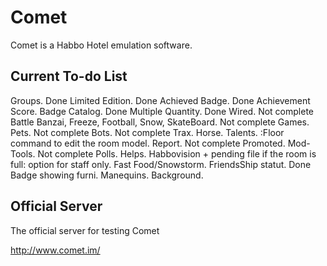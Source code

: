 Comet
==========
Comet is a Habbo Hotel emulation software.

Current To-do List
-------
Groups. Done
Limited Edition. Done
Achieved Badge. Done
Achievement Score.
Badge Catalog. Done
Multiple Quantity. Done
Wired. Not complete
Battle Banzai, Freeze, Football, Snow, SkateBoard. Not complete
Games.
Pets. Not complete
Bots. Not complete
Trax.
Horse.
Talents.
:Floor command to edit the room model.
Report. Not complete
Promoted.
Mod-Tools. Not complete
Polls.
Helps.
Habbovision + pending file if the room is full: option for staff only.
Fast Food/Snowstorm.
FriendsShip statut. Done
Badge showing furni.
Manequins.
Background.

Official Server
--------------------
The official server for testing Comet

<http://www.comet.im/>